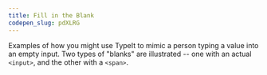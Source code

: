 ```yaml
---
title: Fill in the Blank
codepen_slug: pdXLRG
---
```


Examples of how you might use TypeIt to mimic a person typing a value into an empty input. Two types of "blanks" are illustrated -- one with an actual `<input>`, and the other with a `<span>`.
